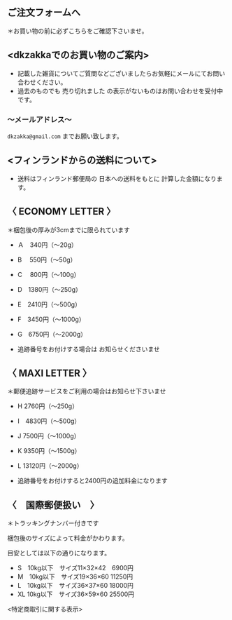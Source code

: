 <link rel="stylesheet" type="text/css" href="/assets/css/styles.css">

## ご注文フォームへ

＊お買い物の前に必ずこちらをご確認下さいませ。

## <dkzakkaでのお買い物のご案内>

* 記載した雑貨についてご質問などございましたらお気軽にメールにてお問い合わせください。
* 過去のものでも 売り切れました の表示がないものはお問い合わせを受付中です。

### ～メールアドレス～
`dkzakka@gmail.com`
までお願い致します。

## <フィンランドからの送料について>
* 送料はフィンランド郵便局の 日本への送料をもとに 計算した金額になります。

## 〈 ECONOMY LETTER 〉
＊梱包後の厚みが3cmまでに限られています

* Ａ　340円（〜20g）
* B　 550円（〜50g）
* C　 800円（〜100g）
* D　1380円（〜250g）
* E　2410円（〜500g）
* F　3450円（〜1000g）
* G　6750円（〜2000g）

* 追跡番号をお付けする場合は
お知らせくださいませ


## 〈 MAXI LETTER 〉
＊郵便追跡サービスをご利用の場合はお知らせ下さいませ

* H 2760円（〜250g）
* I　4830円（〜500g）
* J 7500円（〜1000g）
* K 9350円（〜1500g）
* L 13120円（〜2000g）

* 追跡番号をお付けすると2400円の追加料金になります

## 〈　国際郵便扱い　〉
＊トラッキングナンバー付きです

梱包後のサイズによって料金がかわります。

目安としては以下の通りになります。


* S　10kg以下　サイズ11×32×42　6900円
* M　10kg以下　サイズ19×36×60 11250円
* L　10kg以下　サイズ36×37×60 18000円
* XL 10kg以下　サイズ36×59×60 25500円

<特定商取引に関する表示>



